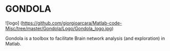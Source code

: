 # GONDOLA

![logo]
(https://github.com/giorgioarcara/Matlab-code-Misc/tree/master/Gondola/Logo/Gondola_logo.jpg)

Gondola is a toolbox to facilitate Brain network analysis (and exploration) in Matlab.



